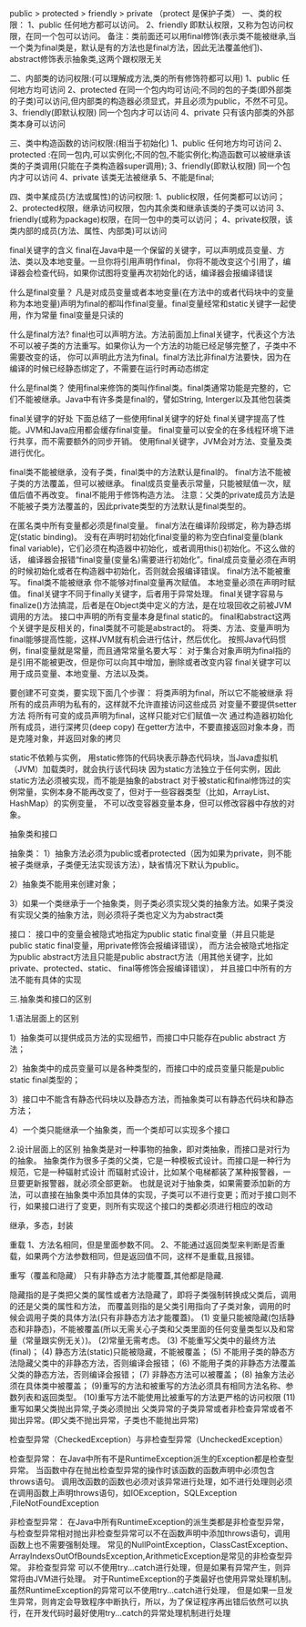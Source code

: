 public > protected > friendly > private  （protect 是保护子类）
一、类的权限：
1、public 任何地方都可以访问。
2、friendly 即默认权限，又称为包访问权限，在同一个包可以访问。
备注：类前面还可以用final修饰(表示类不能被继承,当一个类为final类是，默认是有的方法也是final方法，因此无法覆盖他们)、abstract修饰表示抽象类,这两个跟权限无关

二、内部类的访问权限:(可以理解成方法,类的所有修饰符都可以用)
1、public 任何地方均可访问
2、protected 在同一个包内均可访问;不同的包的子类(即外部类的子类)可以访问,但内部类的构造器必须显式，并且必须为public，不然不可见。
3、friendly(即默认权限) 同一个包内才可以访问
4、private 只有该内部类的外部类本身可以访问

三、类中构造函数的访问权限:(相当于初始化)
1、public 任何地方均可访问
2、protected :在同一包内,可以实例化;不同的包,不能实例化;构造函数可以被继承该类的子类调用(只能在子类构造器super调用);
3、friendly(即默认权限) 同一个包内才可以访问
4、private 该类无法被继承
5、不能是final;

四、类中某成员(方法或属性)的访问权限:
1、public权限，任何类都可以访问；
2、protected权限，继承访问权限，包内其余类和继承该类的子类可以访问
3、friendly(或称为package)权限，在同一包中的类可以访问；
4、private权限，该类内部的成员(方法、属性、内部类)可以访问







final关键字的含义
final在Java中是一个保留的关键字，可以声明成员变量、方法、类以及本地变量。一旦你将引用声明作final，
你将不能改变这个引用了，编译器会检查代码，如果你试图将变量再次初始化的话，编译器会报编译错误

什么是final变量？
凡是对成员变量或者本地变量(在方法中的或者代码块中的变量称为本地变量)声明为final的都叫作final变量。final变量经常和static关键字一起使用，作为常量
final变量是只读的

什么是final方法?
final也可以声明方法。方法前面加上final关键字，代表这个方法不可以被子类的方法重写。如果你认为一个方法的功能已经足够完整了，子类中不需要改变的话，
你可以声明此方法为final。final方法比非final方法要快，因为在编译的时候已经静态绑定了，不需要在运行时再动态绑定

什么是final类？
使用final来修饰的类叫作final类。final类通常功能是完整的，它们不能被继承。Java中有许多类是final的，譬如String, Interger以及其他包装类

final关键字的好处
下面总结了一些使用final关键字的好处
final关键字提高了性能。JVM和Java应用都会缓存final变量。
final变量可以安全的在多线程环境下进行共享，而不需要额外的同步开销。
使用final关键字，JVM会对方法、变量及类进行优化。

final类不能被继承，没有子类，final类中的方法默认是final的。
final方法不能被子类的方法覆盖，但可以被继承。
final成员变量表示常量，只能被赋值一次，赋值后值不再改变。
final不能用于修饰构造方法。
 注意：父类的private成员方法是不能被子类方法覆盖的，因此private类型的方法默认是final类型的。
 
 
在匿名类中所有变量都必须是final变量。
final方法在编译阶段绑定，称为静态绑定(static binding)。
没有在声明时初始化final变量的称为空白final变量(blank final variable)，它们必须在构造器中初始化，或者调用this()初始化。不这么做的话，
编译器会报错“final变量(变量名)需要进行初始化”。final成员变量必须在声明的时候初始化或者在构造器中初始化，否则就会报编译错误。
final方法不能被重写。
final类不能被继承
你不能够对final变量再次赋值。
本地变量必须在声明时赋值。
final关键字不同于finally关键字，后者用于异常处理。
final关键字容易与finalize()方法搞混，后者是在Object类中定义的方法，是在垃圾回收之前被JVM调用的方法。
接口中声明的所有变量本身是final static的。
final和abstract这两个关键字是反相关的，final类就不可能是abstract的。
将类、方法、变量声明为final能够提高性能，这样JVM就有机会进行估计，然后优化。
按照Java代码惯例，final变量就是常量，而且通常常量名要大写：
对于集合对象声明为final指的是引用不能被更改，但是你可以向其中增加，删除或者改变内容
final关键字可以用于成员变量、本地变量、方法以及类。

要创建不可变类，要实现下面几个步骤：
将类声明为final，所以它不能被继承
将所有的成员声明为私有的，这样就不允许直接访问这些成员
对变量不要提供setter方法
将所有可变的成员声明为final，这样只能对它们赋值一次
通过构造器初始化所有成员，进行深拷贝(deep copy)
在getter方法中，不要直接返回对象本身，而是克隆对象，并返回对象的拷贝


static不依赖与实例，
用static修饰的代码块表示静态代码块，当Java虚拟机（JVM）加载类时，就会执行该代码块
因为static方法独立于任何实例，因此static方法必须被实现，而不能是抽象的abstract
对于被static和final修饰过的实例常量，实例本身不能再改变了，但对于一些容器类型（比如，ArrayList、HashMap）的实例变量，
不可以改变容器变量本身，但可以修改容器中存放的对象。


抽象类和接口

抽象类：
1）抽象方法必须为public或者protected（因为如果为private，则不能被子类继承，子类便无法实现该方法），缺省情况下默认为public。

2）抽象类不能用来创建对象；

3）如果一个类继承于一个抽象类，则子类必须实现父类的抽象方法。如果子类没有实现父类的抽象方法，则必须将子类也定义为为abstract类

接口：
接口中的变量会被隐式地指定为public static final变量（并且只能是public static final变量，用private修饰会报编译错误），
而方法会被隐式地指定为public abstract方法且只能是public abstract方法（用其他关键字，比如private、protected、static、 final等修饰会报编译错误），
并且接口中所有的方法不能有具体的实现


三.抽象类和接口的区别

1.语法层面上的区别

1）抽象类可以提供成员方法的实现细节，而接口中只能存在public abstract 方法；

2）抽象类中的成员变量可以是各种类型的，而接口中的成员变量只能是public static final类型的；

3）接口中不能含有静态代码块以及静态方法，而抽象类可以有静态代码块和静态方法；

4）一个类只能继承一个抽象类，而一个类却可以实现多个接口

2.设计层面上的区别
抽象类是对一种事物的抽象，即对类抽象，而接口是对行为的抽象。
抽象类作为很多子类的父类，它是一种模板式设计。而接口是一种行为规范，它是一种辐射式设计
而辐射式设计，比如某个电梯都装了某种报警器，一旦要更新报警器，就必须全部更新。
也就是说对于抽象类，如果需要添加新的方法，可以直接在抽象类中添加具体的实现，子类可以不进行变更；而对于接口则不行，如果接口进行了变更，则所有实现这个接口的类都必须进行相应的改动



继承，多态，封装

重载
1、方法名相同，但是里面参数不同。
2、不能通过返回类型来判断是否重载，如果两个方法参数相同，但是返回值不同，这样不是重载,且报错。

重写（覆盖和隐藏）
只有非静态方法才能覆蓋,其他都是隐藏.

隐藏指的是子类把父类的属性或者方法隐藏了，即将子类强制转换成父类后，调用的还是父类的属性和方法，
而覆盖则指的是父类引用指向了子类对象，调用的时候会调用子类的具体方法(只有非静态方法才能覆蓋)。
(1) 变量只能被隐藏(包括静态和非静态)，不能被覆盖(所以无需关心子类和父类里面的任何变量类型以及和常量（常量跟实例无关）)。
(2)常量无需考虑。
(3) 不能重写父类中的最终方法(final)；
(4) 静态方法(static)只能被隐藏，不能被覆盖；
(5) 不能用子类的静态方法隐藏父类中的非静态方法，否则编译会报错；
(6) 不能用子类的非静态方法覆盖父类的静态方法，否则编译会报错；
(7) 非静态方法可以被覆盖；
(8) 抽象方法必须在具体类中被覆盖；
(9)重写的方法和被重写的方法必须具有相同方法名称、参数列表和返回类型。
(10)重写方法不能使用比被重写的方法更严格的访问权限 
(11)重写如果父类抛出异常,子类必须抛出 父类异常的子类异常或者非检查异常或者不拋出异常。(即父类不抛出异常，子类也不能抛出异常)

检查型异常（CheckedException）与非检查型异常（UncheckedException）

检查型异常：
在Java中所有不是RuntimeException派生的Exception都是检查型异常。
当函数中存在抛出检查型异常的操作时该函数的函数声明中必须包含throws语句。
调用改函数的函数也必须对该异常进行处理，如不进行处理则必须在调用函数上声明throws语句，如IOException，SQLException ,FileNotFoundException

非检查型异常：
在Java中所有RuntimeException的派生类都是非检查型异常，
与检查型异常相对抛出非检查型异常可以不在函数声明中添加throws语句，调用函数上也不需要强制处理。
常见的NullPointException，ClassCastException、ArrayIndexsOutOfBoundsException,ArithmeticException是常见的非检查型异常。
非检查型异常 可以不使用try...catch进行处理，但是如果有异常产生，则异常将由JVM进行处理。
对于RuntimeException的子类最好也使用异常处理机制。虽然RuntimeException的异常可以不使用try...catch进行处理，
但是如果一旦发生异常，则肯定会导致程序中断执行，所以，为了保证程序再出错后依然可以执行，在开发代码时最好使用try...catch的异常处理机制进行处理








